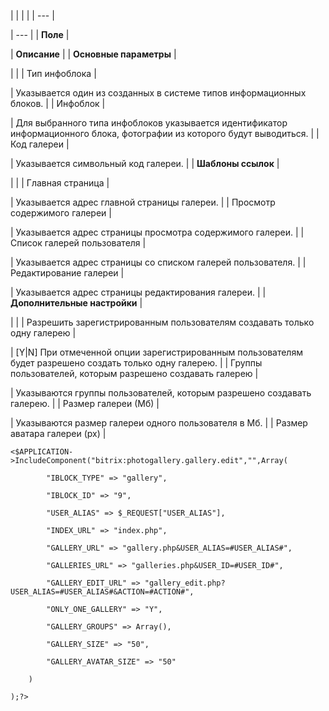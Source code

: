 |  |  |  |
| --- |

| --- |
| **Поле** |

| **Описание** |
| **Основные параметры** |

| |
| Тип инфоблока |

| Указывается один из созданных в системе типов информационных блоков. |
| Инфоблок |

| Для выбранного типа инфоблоков указывается идентификатор информационного блока, фотографии из которого будут выводиться. |
| Код галереи |

| Указывается символьный код галереи. |
| **Шаблоны ссылок** |

| |
| Главная страница |

| Указывается адрес главной страницы галереи. |
| Просмотр содержимого галереи |

| Указывается адрес страницы просмотра содержимого галереи. |
| Список галерей пользователя |

| Указывается адрес страницы со списком галерей пользователя. |
| Редактирование галереи |

| Указывается адрес страницы редактирования галереи. |
| **Дополнительные настройки** |

| |
| Разрешить зарегистрированным пользователям создавать только одну галерею |

| [Y|N] При отмеченной опции зарегистрированным пользователям будет разрешено создать только одну галерею. |
| Группы пользователей, которым разрешено создавать галерею |

| Указываются группы пользователей, которым разрешено создавать галерею. |
| Размер галереи (Мб) |

| Указываются размер галереи одного пользователя в Мб. |
| Размер аватара галереи (px) |

```
<$APPLICATION->IncludeComponent("bitrix:photogallery.gallery.edit","",Array(

		"IBLOCK_TYPE" => "gallery",

		"IBLOCK_ID" => "9",

		"USER_ALIAS" => $_REQUEST["USER_ALIAS"],

		"INDEX_URL" => "index.php",

		"GALLERY_URL" => "gallery.php&USER_ALIAS=#USER_ALIAS#",

		"GALLERIES_URL" => "galleries.php&USER_ID=#USER_ID#",

		"GALLERY_EDIT_URL" => "gallery_edit.php?USER_ALIAS=#USER_ALIAS#&ACTION=#ACTION#",

		"ONLY_ONE_GALLERY" => "Y",

		"GALLERY_GROUPS" => Array(),

		"GALLERY_SIZE" => "50",

		"GALLERY_AVATAR_SIZE" => "50"

	)

);?>


```